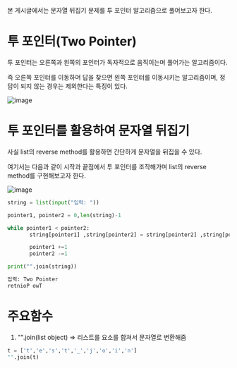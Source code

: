 본 게시글에서는 문자열 뒤집기 문제를 투 포인터 알고리즘으로 풀어보고자 한다.

# 투 포인터(Two Pointer)

투 포인터는 오른쪽과 왼쪽의 포인터가 독자적으로 움직이는며 풀어가는 알고리즘이다.

즉 오른쪽 포인터를 이동하며 답을 찾으면 왼쪽 포인터를 이동시키는 알고리즘이며, 정답이 되지 않는 경우는 제외한다는 특징이 있다.


![image](https://user-images.githubusercontent.com/73323188/121281019-332b4480-c912-11eb-9199-9ffa6aa7e8d9.png)

# 투 포인터를 활용하여  문자열 뒤집기

사실 list의 reverse method를 활용하면 간단하게 문자열을 뒤집을 수 있다.

여기서는 다음과 같이 시작과 끝점에서 투 포인터를 조작해가며 list의 reverse method를 구현해보고자 한다.

![image](https://user-images.githubusercontent.com/73323188/121284650-2e698f00-c918-11eb-8268-3047a5f521eb.png)

```python
string = list(input("입력: "))

pointer1, pointer2 = 0,len(string)-1

while pointer1 < pointer2:
       string[pointer1] ,string[pointer2] = string[pointer2] ,string[pointer1]

       pointer1 +=1
       pointer2 -=1

print("".join(string))
```

```python
입력: Two Pointer
retnioP owT
```
# 주요함수

1) "".join(list object) => 리스트를 요소를 합쳐서 문자열로 변환해줌
```python
t = ['t','e','s','t','_','j','o','i','n']
"".join(t)
```
